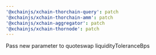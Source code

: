 ```yaml
---
'@xchainjs/xchain-thorchain-query': patch
'@xchainjs/xchain-thorchain-amm': patch
'@xchainjs/xchain-aggregator': patch
'@xchainjs/xchain-thornode': patch
---
```


Pass new parameter to quoteswap liquidityToleranceBps
